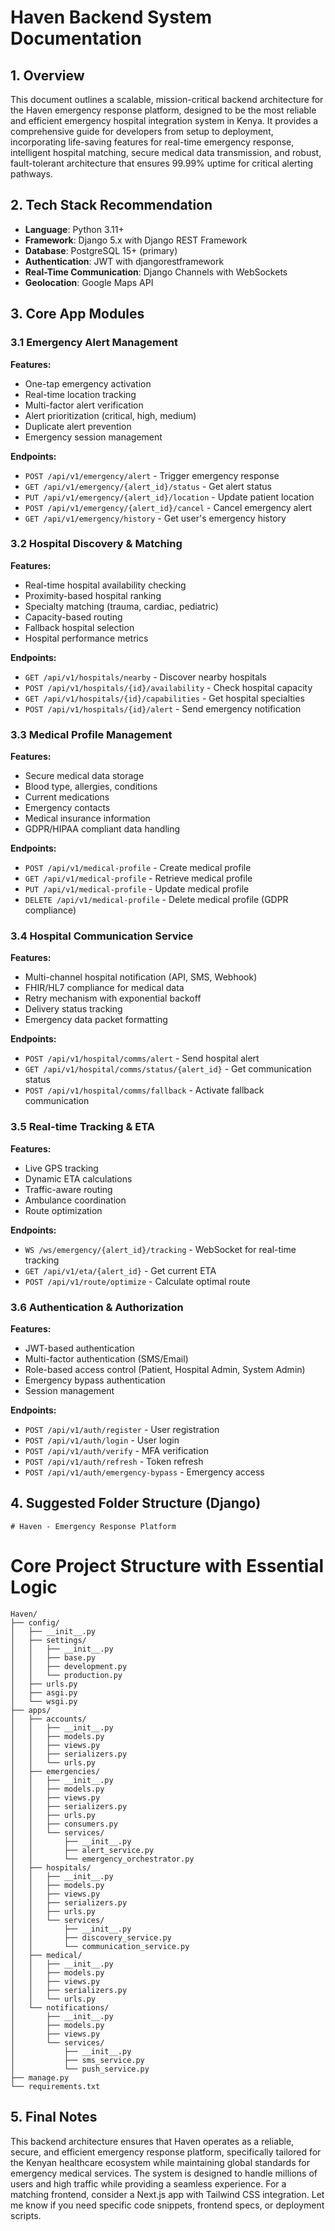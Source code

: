 # Haven Backend System Documentation

## 1. Overview

This document outlines a scalable, mission-critical backend architecture for the Haven emergency response platform, designed to be the most reliable and efficient emergency hospital integration system in Kenya. It provides a comprehensive guide for developers from setup to deployment, incorporating life-saving features for real-time emergency response, intelligent hospital matching, secure medical data transmission, and robust, fault-tolerant architecture that ensures 99.99% uptime for critical alerting pathways.

## 2. Tech Stack Recommendation

- **Language**: Python 3.11+
- **Framework**: Django 5.x with Django REST Framework
- **Database**: PostgreSQL 15+ (primary)
- **Authentication**: JWT with djangorestframework
- **Real-Time Communication**: Django Channels with WebSockets
- **Geolocation**: Google Maps API

## 3. Core App Modules

### 3.1 Emergency Alert Management

**Features:**
- One-tap emergency activation
- Real-time location tracking
- Multi-factor alert verification
- Alert prioritization (critical, high, medium)
- Duplicate alert prevention
- Emergency session management

**Endpoints:**
- `POST /api/v1/emergency/alert` - Trigger emergency response
- `GET /api/v1/emergency/{alert_id}/status` - Get alert status
- `PUT /api/v1/emergency/{alert_id}/location` - Update patient location
- `POST /api/v1/emergency/{alert_id}/cancel` - Cancel emergency alert
- `GET /api/v1/emergency/history` - Get user's emergency history

### 3.2 Hospital Discovery & Matching

**Features:**
- Real-time hospital availability checking
- Proximity-based hospital ranking
- Specialty matching (trauma, cardiac, pediatric)
- Capacity-based routing
- Fallback hospital selection
- Hospital performance metrics

**Endpoints:**
- `GET /api/v1/hospitals/nearby` - Discover nearby hospitals
- `POST /api/v1/hospitals/{id}/availability` - Check hospital capacity
- `GET /api/v1/hospitals/{id}/capabilities` - Get hospital specialties
- `POST /api/v1/hospitals/{id}/alert` - Send emergency notification

### 3.3 Medical Profile Management

**Features:**
- Secure medical data storage
- Blood type, allergies, conditions
- Current medications
- Emergency contacts
- Medical insurance information
- GDPR/HIPAA compliant data handling

**Endpoints:**
- `POST /api/v1/medical-profile` - Create medical profile
- `GET /api/v1/medical-profile` - Retrieve medical profile
- `PUT /api/v1/medical-profile` - Update medical profile
- `DELETE /api/v1/medical-profile` - Delete medical profile (GDPR compliance)

### 3.4 Hospital Communication Service

**Features:**
- Multi-channel hospital notification (API, SMS, Webhook)
- FHIR/HL7 compliance for medical data
- Retry mechanism with exponential backoff
- Delivery status tracking
- Emergency data packet formatting

**Endpoints:**
- `POST /api/v1/hospital/comms/alert` - Send hospital alert
- `GET /api/v1/hospital/comms/status/{alert_id}` - Get communication status
- `POST /api/v1/hospital/comms/fallback` - Activate fallback communication

### 3.5 Real-time Tracking & ETA

**Features:**
- Live GPS tracking
- Dynamic ETA calculations
- Traffic-aware routing
- Ambulance coordination
- Route optimization

**Endpoints:**
- `WS /ws/emergency/{alert_id}/tracking` - WebSocket for real-time tracking
- `GET /api/v1/eta/{alert_id}` - Get current ETA
- `POST /api/v1/route/optimize` - Calculate optimal route

### 3.6 Authentication & Authorization

**Features:**
- JWT-based authentication
- Multi-factor authentication (SMS/Email)
- Role-based access control (Patient, Hospital Admin, System Admin)
- Emergency bypass authentication
- Session management

**Endpoints:**
- `POST /api/v1/auth/register` - User registration
- `POST /api/v1/auth/login` - User login
- `POST /api/v1/auth/verify` - MFA verification
- `POST /api/v1/auth/refresh` - Token refresh
- `POST /api/v1/auth/emergency-bypass` - Emergency access

## 4. Suggested Folder Structure (Django)

    # Haven - Emergency Response Platform
# Core Project Structure with Essential Logic

    Haven/
    ├── config/
    │   ├── __init__.py
    │   ├── settings/
    │   │   ├── __init__.py
    │   │   ├── base.py
    │   │   ├── development.py
    │   │   └── production.py
    │   ├── urls.py
    │   ├── asgi.py
    │   └── wsgi.py
    ├── apps/
    │   ├── accounts/
    │   │   ├── __init__.py
    │   │   ├── models.py
    │   │   ├── views.py
    │   │   ├── serializers.py
    │   │   └── urls.py
    │   ├── emergencies/
    │   │   ├── __init__.py
    │   │   ├── models.py
    │   │   ├── views.py
    │   │   ├── serializers.py
    │   │   ├── urls.py
    │   │   ├── consumers.py
    │   │   └── services/
    │   │       ├── __init__.py
    │   │       ├── alert_service.py
    │   │       └── emergency_orchestrator.py
    │   ├── hospitals/
    │   │   ├── __init__.py
    │   │   ├── models.py
    │   │   ├── views.py
    │   │   ├── serializers.py
    │   │   ├── urls.py
    │   │   └── services/
    │   │       ├── __init__.py
    │   │       ├── discovery_service.py
    │   │       └── communication_service.py
    │   ├── medical/
    │   │   ├── __init__.py
    │   │   ├── models.py
    │   │   ├── views.py
    │   │   ├── serializers.py
    │   │   └── urls.py
    │   └── notifications/
    │       ├── __init__.py
    │       ├── models.py
    │       ├── views.py
    │       └── services/
    │           ├── __init__.py
    │           ├── sms_service.py
    │           └── push_service.py
    ├── manage.py
    └── requirements.txt


## 5. Final Notes

This backend architecture ensures that Haven operates as a reliable, secure, and efficient emergency response platform, specifically tailored for the Kenyan healthcare ecosystem while maintaining global standards for emergency medical services. The system is designed to handle millions of users and high traffic while providing a seamless experience. For a matching frontend, consider a Next.js app with Tailwind CSS integration. Let me know if you need specific code snippets, frontend specs, or deployment scripts.